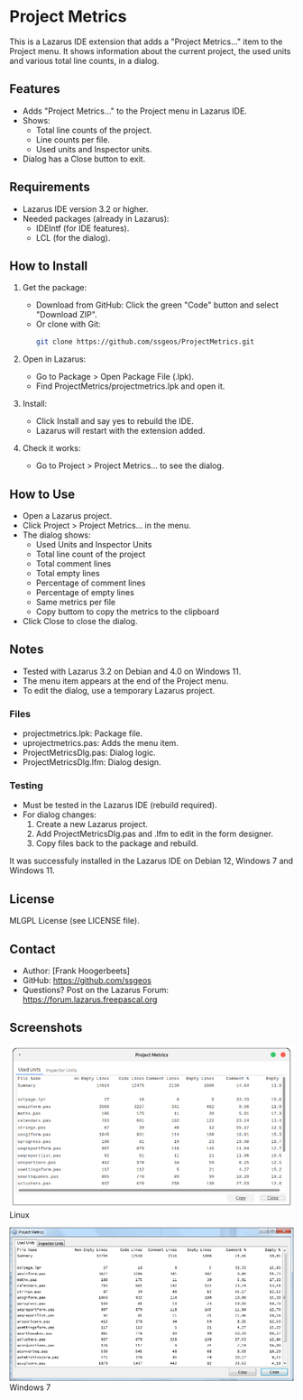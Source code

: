 # Project Metrics

This is a Lazarus IDE extension that adds a "Project Metrics..." item to the Project menu. It shows information about the current project, the used units and various total line counts, in a dialog.

## Features

* Adds "Project Metrics..." to the Project menu in Lazarus IDE.
* Shows:
  * Total line counts of the project.
  * Line counts per file.
  * Used units and Inspector units.
* Dialog has a Close button to exit.

## Requirements

* Lazarus IDE version 3.2 or higher.
* Needed packages (already in Lazarus):
  * IDEIntf (for IDE features).
  * LCL (for the dialog).

## How to Install

1. Get the package:
   * Download from GitHub: Click the green "Code" button and select "Download ZIP".
   * Or clone with Git:
     ```bash
     git clone https://github.com/ssgeos/ProjectMetrics.git
     ```

2. Open in Lazarus:
   * Go to Package > Open Package File (.lpk).
   * Find ProjectMetrics/projectmetrics.lpk and open it.

3. Install:
   * Click Install and say yes to rebuild the IDE.
   * Lazarus will restart with the extension added.

4. Check it works:
   * Go to Project > Project Metrics... to see the dialog.

## How to Use

* Open a Lazarus project.
* Click Project > Project Metrics... in the menu.
* The dialog shows:
  * Used Units and Inspector Units
  * Total line count of the project
  * Total comment lines
  * Total empty lines
  * Percentage of comment lines
  * Percentage of empty lines
  * Same metrics per file
  * Copy buttom to copy the metrics to the clipboard 
* Click Close to close the dialog.

## Notes

* Tested with Lazarus 3.2 on Debian and 4.0 on Windows 11.
* The menu item appears at the end of the Project menu.
* To edit the dialog, use a temporary Lazarus project.

### Files

* projectmetrics.lpk: Package file.
* uprojectmetrics.pas: Adds the menu item.
* ProjectMetricsDlg.pas: Dialog logic.
* ProjectMetricsDlg.lfm: Dialog design.

### Testing

* Must be tested in the Lazarus IDE (rebuild required).
* For dialog changes:
  1. Create a new Lazarus project.
  2. Add ProjectMetricsDlg.pas and .lfm to edit in the form designer.
  3. Copy files back to the package and rebuild.

It was successfuly installed in the Lazarus IDE on Debian 12, Windows 7 and Windows 11.

## License

MLGPL License (see LICENSE file).

## Contact

* Author: [Frank Hoogerbeets]
* GitHub: https://github.com/ssgeos
* Questions? Post on the Lazarus Forum: https://forum.lazarus.freepascal.org

## Screenshots

![Metrics Dialog](screenshots/projectmetrics.png)
Linux

![Metrics Dialog](screenshots/projectmetrics_w7.jpg)
Windows 7
